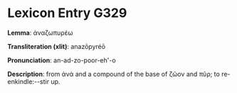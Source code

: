 # Lexicon Entry G329

**Lemma**: ἀναζωπυρέω

**Transliteration (xlit)**: anazōpyréō

**Pronunciation**: an-ad-zo-poor-eh'-o

**Description**:
from ἀνά and a compound of the base of ζῶον and πῦρ; to re-enkindle:--stir up.
